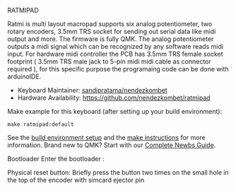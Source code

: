 RATMIPAD

Ratmi is multi layout macropad supports six analog potentiometer, two rotary encoders, 3.5mm TRS socket for sending out serial data like midi output and more. The firmware is fully QMK. The analog potentiometer outputs a midi signal which can be recognized by any software reads midi input. For hardware midi controller the PCB has 3.5mm TRS female socket footprint ( 3.5mm TRS male jack to 5-pin midi midi cable as connector required ), for this specific purpose the programaing code can be done with arduinoIDE.

* Keyboard Maintainer: [sandipratama/nendezkombet](https://github.com/nendezkombet)
* Hardware Availability: https://github.com/nendezkombet/ratmipad

Make example for this keyboard (after setting up your build environment):

    make ratmipad:default

See the [build environment setup](https://docs.qmk.fm/#/getting_started_build_tools) and the [make instructions](https://docs.qmk.fm/#/getting_started_make_guide) for more information. Brand new to QMK? Start with our [Complete Newbs Guide](https://docs.qmk.fm/#/newbs).

Bootloader
Enter the bootloader :

Physical reset button: Briefly press the button two times on the small hole in the top of the encoder with simcard ejector pin
